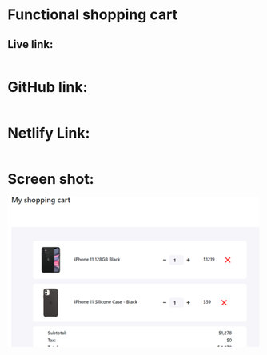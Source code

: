 # Functional shopping cart

## Live link:
```
```
# GitHub link:
```
```
# Netlify Link:
```
```
# Screen shot:
<img src="./ss/Capture.PNG" style="height: 300px; weight: 100%">

